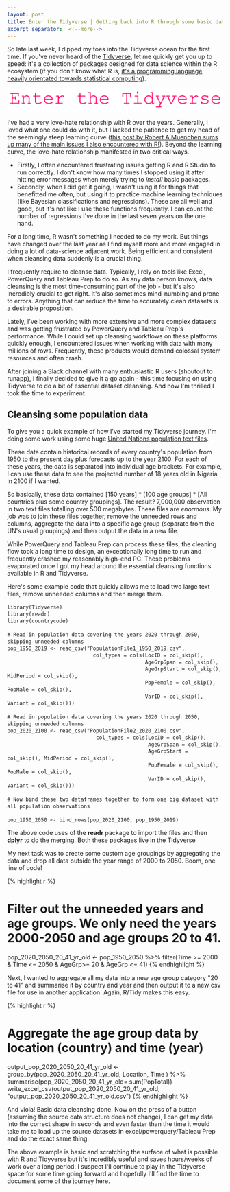 ```yaml
---
layout: post
title: Enter the Tidyverse | Getting back into R through some basic data cleaning
excerpt_separator:  <!--more-->
---
```

So late last week, I dipped my toes into the Tidyverse ocean for the first time. If you've never heard of the <a href="https://www.Tidyverse.org/">Tidyverse</a>, let me quickly get you up to speed: it's a collection of packages designed for data science within the R ecosystem (if you don't know what R is, <a href="https://en.wikipedia.org/wiki/R_(programming_language)">it's a programming language heavily orientated towards statistical computing</a>). 

![Enter the Tidyverse](/assets/images/enter-the-tidyverse.png)

I've had a very love-hate relationship with R over the years. Generally, I loved what one could do with it, but I lacked the patience to get my head of the seemingly steep learning curve (<a href="http://r4stats.com/articles/why-r-is-hard-to-learn/">this post by Robert A Muenchen sums up many of the main issues I also encountered with R!</a>). Beyond the learning curve, the love-hate relationship manifested in two critical ways. 

<ul>
<li>Firstly, I often encountered frustrating issues getting R and R Studio to run correctly. I don't know how many times I stopped using it after hitting error messages when merely trying to <i>install</i> basic packages.</li>
<li>Secondly, when I did get it going, I wasn't using it for things that benefitted me often, but using it to practice machine learning techniques (like Bayesian classifications and regressions). These are all well and good, but it's not like I use these functions frequently. I can count the number of regressions I've done in the last seven years on the one hand.</li>
</ul>

For a long time, R wasn't something I needed to do my work. But things have changed over the last year as I find myself more and more engaged in doing a lot of data-science adjacent work. Being efficient and consistent when cleansing data suddenly is a crucial thing. 

I frequently require to cleanse data. Typically, I rely on tools like Excel, PowerQuery and Tableau Prep to do so. As any data person knows, data cleansing is the most time-consuming part of the job - but it's also incredibly crucial to get right. It's also sometimes mind-numbing and prone to errors. Anything that can reduce the time to accurately clean datasets is a desirable proposition.

Lately, I've been working with more extensive and more complex datasets and was getting frustrated by PowerQuery and Tableau Prep's performance. While I could set up cleansing workflows on these platforms quickly enough, I encountered issues when working with data with many millions of rows. Frequently, these products would demand colossal system resources and often crash. 

After joining a Slack channel with many enthusiastic R users (shoutout to runapp), I finally decided to give it a go again - this time focusing on using Tidyverse to do a bit of essential dataset cleansing. And now I'm thrilled I took the time to experiment. 

<h2>Cleansing some population data</h2>

To give you a quick example of how I've started my Tidyverse journey. I'm doing some work using some huge <a href="https://population.un.org/wpp/">United Nations population text files</a>. 

These data contain historical records of every country's population from 1950 to the present day plus forecasts up to the year 2100. For each of these years, the data is separated into individual age brackets. For example, I can use these data to see the projected number of 18 years old in Nigeria in 2100 if I wanted. 

So basically, these data contained [150 years] * [100 age groups] * [All countries plus some country groupings]. The result? 7,000,000 observation in two text files totalling over 500 megabytes. These files are <i>enormous</i>. My job was to join these files together, remove the unneeded rows and columns, aggregate the data into a specific age group (separate from the UN's usual groupings) and then output the data in a new file. 

While PowerQuery and Tableau Prep can process these files, the cleaning flow took a long time to design, an exceptionally long time to run and frequently crashed my reasonably high-end PC. These problems evaporated once I got my head around the essential cleansing functions available in R and Tidyverse. 

Here's some example code that quickly allows me to load two large text files, remove unneeded columns and then merge them. 

```
library(Tidyverse)
library(readr)
library(countrycode)

# Read in population data covering the years 2020 through 2050, skipping unneeded columns
pop_1950_2019 <- read_csv("PopulationFile1_1950_2019.csv", 
                            col_types = cols(LocID = col_skip(),
                                             AgeGrpSpan = col_skip(), 
                                             AgeGrpStart = col_skip(), MidPeriod = col_skip(), 
                                             PopFemale = col_skip(), PopMale = col_skip(), 
                                             VarID = col_skip(), Variant = col_skip()))

# Read in population data covering the years 2020 through 2050, skipping unneeded columns
pop_2020_2100 <- read_csv("PopulationFile2_2020_2100.csv", 
                             col_types = cols(LocID = col_skip(),
                                              AgeGrpSpan = col_skip(), 
                                              AgeGrpStart = col_skip(), MidPeriod = col_skip(), 
                                              PopFemale = col_skip(), PopMale = col_skip(), 
                                              VarID = col_skip(), Variant = col_skip()))

# Now bind these two dataframes together to form one big dataset with all population observations

pop_1950_2050 <- bind_rows(pop_2020_2100, pop_1950_2019)
```

The above code uses of the <b>readr</b> package to import the files and then <b>dplyr</b> to do the merging. Both these packages live in the Tidyverse

My next task was to create some custom age groupings by aggregating the data and drop all data outside the year range of 2000 to 2050. Boom, one line of code!

{% highlight r %}
# Filter out the unneeded years and age groups.  We only need the years 2000-2050 and age groups 20 to 41.
pop_2020_2050_20_41_yr_old <- pop_1950_2050 
  %>% filter(Time >= 2000 & Time <= 2050 & AgeGrp>= 20 & AgeGrp <= 41)
{% endhighlight %}

Next, I wanted to aggregate all my data into a new age group category "20 to 41" and summarise it by country and year and then output it to a new csv file for use in another application. Again, R/Tidy makes this easy. 

{% highlight r %}
# Aggregate the age group data by location (country) and time (year)
output_pop_2020_2050_20_41_yr_old <- group_by(pop_2020_2050_20_41_yr_old, Location, Time ) 
  %>% summarise(pop_2020_2050_20_41_yr_old= sum(PopTotal))
  write_excel_csv(output_pop_2020_2050_20_41_yr_old, "output_pop_2020_2050_20_41_yr_old.csv")
{% endhighlight %}

And viola! Basic data cleansing done. Now on the press of a button (assuming the source data structure does not change), I can get my data into the correct shape in seconds and even faster than the time it would take me to load up the source datasets in excel/powerquery/Tableau Prep and do the exact same thing. 

The above example is basic and scratching the surface of what is possible with R and Tidyverse but it's incredibly useful and saves hours/weeks of work over a long period. I suspect I'll continue to play in the Tidyverse space for some time going forward and hopefully I'll find the time to document some of the journey here. 
